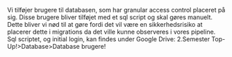 Vi tilføjer brugere til databasen, som har granular access control placeret på sig.
Disse brugere bliver tilføjet med et sql script og skal gøres manuelt. 
Dette bliver vi nød til at gøre fordi det vil være en sikkerhedsrisiko at placerer dette i migrations da det ville kunne observeres i vores pipeline.
Sql scriptet, og initial login, kan findes under Google Drive: 2.Semester Top-Up!>Database>Database brugere!
